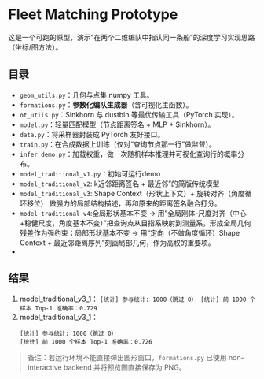 
# Fleet Matching Prototype

这是一个可跑的原型，演示“在两个二维编队中指认同一条船”的深度学习实现思路（坐标/图方法）。

## 目录
- `geom_utils.py`：几何与点集 numpy 工具。
- `formations.py`：**参数化编队生成器**（含可视化主函数）。
- `ot_utils.py`：Sinkhorn 与 dustbin 等最优传输工具（PyTorch 实现）。
- `model.py`：轻量匹配模型（节点距离签名 + MLP + Sinkhorn）。
- `data.py`：将采样器封装成 PyTorch 友好接口。
- `train.py`：在合成数据上训练（仅对“查询节点那一行”做监督）。
- `infer_demo.py`：加载权重，做一次随机样本推理并可视化查询行的概率分布。
- `model_traditional_v1.py`：初始可运行demo
- `model_traditional_v2`: k近邻距离签名 + 最近邻”的简版传统模型
- `model_traditional_v3`: Shape Context（形状上下文）+ 旋转对齐（角度循环移位） 做强力的局部结构描述，再和原来的距离签名融合打分。
- `model_traditional_v4`:全局形状基本不变 → 用“全局刚体-尺度对齐（中心+稳健尺度，角度基本不变）”把查询点从目指系映射到测量系，形成全局几何残差作为强约束；局部形状基本不变 → 用“定向（不做角度循环）Shape Context + 最近邻距离序列”刻画局部几何，作为高权的重要项。
- 
## 结果
1. model_traditional_v3_1：
   ``
   [统计] 参与统计: 1000（跳过 0）
   [统计] 前 1000 个样本 Top-1 准确率：0.729
   ``
2. model_traditional_v3_1：
   ```
   [统计] 参与统计: 1000（跳过 0）
   [统计] 前 1000 个样本 Top-1 准确率：0.726
   ```

> 备注：若运行环境不能直接弹出图形窗口，`formations.py` 已使用 non-interactive backend 并将预览图直接保存为 PNG。

